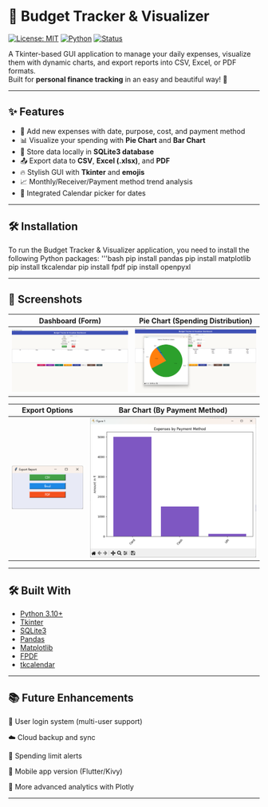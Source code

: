# 💼 Budget Tracker & Visualizer

[![License: MIT](https://img.shields.io/badge/License-MIT-yellow.svg)](https://opensource.org/licenses/MIT)
[![Python](https://img.shields.io/badge/Python-3.10+-blue.svg)](https://www.python.org/)
[![Status](https://img.shields.io/badge/status-Completed-brightgreen.svg)]()

A Tkinter-based GUI application to manage your daily expenses, visualize them with dynamic charts, and export reports into CSV, Excel, or PDF formats.  
Built for **personal finance tracking** in an easy and beautiful way! 🚀

---

## ✨ Features

- 📅 Add new expenses with date, purpose, cost, and payment method
- 📊 Visualize your spending with **Pie Chart** and **Bar Chart**
- 💾 Store data locally in **SQLite3 database**
- 📤 Export data to **CSV**, **Excel (.xlsx)**, and **PDF**
- 🔥 Stylish GUI with **Tkinter** and **emojis**
- 📈 Monthly/Receiver/Payment method trend analysis
- 📅 Integrated Calendar picker for dates

---
## 🛠️ Installation
To run the Budget Tracker & Visualizer application, you need to install the following Python packages:
'''bash pip install pandas
pip install matplotlib
pip install tkcalendar
pip install fpdf
pip install openpyxl

---
## 📸 Screenshots

| Dashboard (Form)             | Pie Chart (Spending Distribution)  |
|---------------------------------------|------------------------------------|
| ![Form](https://github.com/yoboi-exe/budget-tracker-visualizer/blob/main/Images/Dashboard.png?raw=true) | ![Pie Chart](https://github.com/yoboi-exe/budget-tracker-visualizer/blob/main/Images/Pie%20Chart.png?raw=true) |

| Export Options                       | Bar Chart (By Payment Method)       |
|---------------------------------------|-------------------------------------|
| ![Export](https://github.com/yoboi-exe/budget-tracker-visualizer/blob/main/Images/Export.png?raw=true) | ![Bar Chart](https://github.com/yoboi-exe/budget-tracker-visualizer/blob/main/Images/Bar%20chart.png?raw=true) |

---

## 🛠 Built With

- [Python 3.10+](https://www.python.org/)
- [Tkinter](https://docs.python.org/3/library/tkinter.html)
- [SQLite3](https://www.sqlite.org/index.html)
- [Pandas](https://pandas.pydata.org/)
- [Matplotlib](https://matplotlib.org/)
- [FPDF](https://pyfpdf.github.io/fpdf2/)
- [tkcalendar](https://github.com/j4321/tkcalendar)

---

## 📚 Future Enhancements

👥 User login system (multi-user support)

☁️ Cloud backup and sync

🔔 Spending limit alerts

📱 Mobile app version (Flutter/Kivy)

🎨 More advanced analytics with Plotly

---

